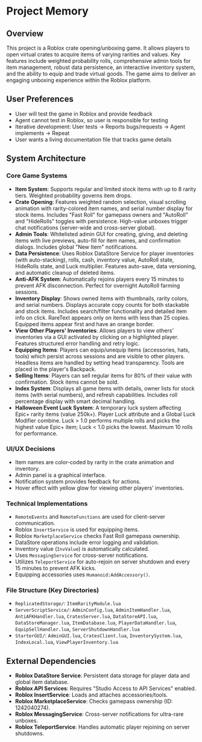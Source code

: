 # Project Memory

## Overview
This project is a Roblox crate opening/unboxing game. It allows players to open virtual crates to acquire items of varying rarities and values. Key features include weighted probability rolls, comprehensive admin tools for item management, robust data persistence, an interactive inventory system, and the ability to equip and trade virtual goods. The game aims to deliver an engaging unboxing experience within the Roblox platform.

## User Preferences
- User will test the game in Roblox and provide feedback
- Agent cannot test in Roblox, so user is responsible for testing
- Iterative development: User tests → Reports bugs/requests → Agent implements → Repeat
- User wants a living documentation file that tracks game details

## System Architecture

### Core Game Systems
-   **Item System**: Supports regular and limited stock items with up to 8 rarity tiers. Weighted probability governs item drops.
-   **Crate Opening**: Features weighted random selection, visual scrolling animation with rarity-colored item names, and serial number display for stock items. Includes "Fast Roll" for gamepass owners and "AutoRoll" and "HideRolls" toggles with persistence. High-value unboxes trigger chat notifications (server-wide and cross-server global).
-   **Admin Tools**: Whitelisted admin GUI for creating, giving, and deleting items with live previews, auto-fill for item names, and confirmation dialogs. Includes global "New Item" notifications.
-   **Data Persistence**: Uses Roblox DataStore Service for player inventories (with auto-stacking), rolls, cash, inventory value, AutoRoll state, HideRolls state, and Luck multiplier. Features auto-save, data versioning, and automatic cleanup of deleted items.
-   **Anti-AFK System**: Automatically rejoins players every 15 minutes to prevent AFK disconnection. Perfect for overnight AutoRoll farming sessions.
-   **Inventory Display**: Shows owned items with thumbnails, rarity colors, and serial numbers. Displays accurate copy counts for both stackable and stock items. Includes search/filter functionality and detailed item info on click. RareText appears only on items with less than 25 copies. Equipped items appear first and have an orange border.
-   **View Other Players' Inventories**: Allows players to view others' inventories via a GUI activated by clicking on a highlighted player. Features structured error handling and retry logic.
-   **Equipping Items**: Players can equip/unequip items (accessories, hats, tools) which persist across sessions and are visible to other players. Headless items are handled by setting head transparency. Tools are placed in the player's Backpack.
-   **Selling Items**: Players can sell regular items for 80% of their value with confirmation. Stock items cannot be sold.
-   **Index System**: Displays all game items with details, owner lists for stock items (with serial numbers), and refresh capabilities. Includes roll percentage display with smart decimal handling.
-   **Halloween Event Luck System**: A temporary luck system affecting Epic+ rarity items (value 250k+). Player Luck attribute and a Global Luck Modifier combine. Luck > 1.0 performs multiple rolls and picks the highest value Epic+ item; Luck < 1.0 picks the lowest. Maximum 10 rolls for performance.

### UI/UX Decisions
-   Item names are color-coded by rarity in the crate animation and inventory.
-   Admin panel is a graphical interface.
-   Notification system provides feedback for actions.
-   Hover effect with yellow glow for viewing other players' inventories.

### Technical Implementations
-   `RemoteEvents` and `RemoteFunctions` are used for client-server communication.
-   Roblox `InsertService` is used for equipping items.
-   Roblox `MarketplaceService` checks Fast Roll gamepass ownership.
-   DataStore operations include error logging and validation.
-   Inventory value (`InvValue`) is automatically calculated.
-   Uses `MessagingService` for cross-server notifications.
-   Utilizes `TeleportService` for auto-rejoin on server shutdown and every 15 minutes to prevent AFK kicks.
-   Equipping accessories uses `Humanoid:AddAccessory()`.

### File Structure (Key Directories)
-   `ReplicatedStorage/`: `ItemRarityModule.lua`
-   `ServerScriptService/`: `AdminConfig.lua`, `AdminItemHandler.lua`, `AntiAFKHandler.lua`, `CratesServer.lua`, `DataStoreAPI.lua`, `DataStoreManager.lua`, `ItemDatabase.lua`, `PlayerDataHandler.lua`, `EquipSellHandler.lua`, `ServerShutdownHandler.lua`
-   `StarterGUI/`: `AdminGUI.lua`, `CratesClient.lua`, `InventorySystem.lua`, `IndexLocal.lua`, `ViewPlayerInventory.lua`

## External Dependencies
-   **Roblox DataStore Service**: Persistent data storage for player data and global item database.
-   **Roblox API Services**: Requires "Studio Access to API Services" enabled.
-   **Roblox InsertService**: Loads and attaches accessories/tools.
-   **Roblox MarketplaceService**: Checks gamepass ownership (ID: 1242040274).
-   **Roblox MessagingService**: Cross-server notifications for ultra-rare unboxes.
-   **Roblox TeleportService**: Handles automatic player rejoining on server shutdowns.